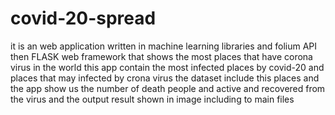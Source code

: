 # covid-20-spread
it is an web application written in machine learning libraries and folium API then FLASK web framework that shows the most places that have corona virus in the world
this app contain the most infected places by covid-20 and places 
that may infected by crona virus the dataset include this places and the app
show us the number of death people and active and recovered from the virus
and the output result shown in image including to main files


